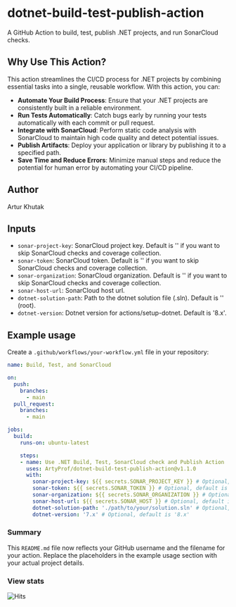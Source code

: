 # dotnet-build-test-publish-action
A GitHub Action to build, test, publish .NET projects, and run SonarCloud checks.

## Why Use This Action?

This action streamlines the CI/CD process for .NET projects by combining essential tasks into a single, reusable workflow. With this action, you can:
- **Automate Your Build Process**: Ensure that your .NET projects are consistently built in a reliable environment.
- **Run Tests Automatically**: Catch bugs early by running your tests automatically with each commit or pull request.
- **Integrate with SonarCloud**: Perform static code analysis with SonarCloud to maintain high code quality and detect potential issues.
- **Publish Artifacts**: Deploy your application or library by publishing it to a specified path.
- **Save Time and Reduce Errors**: Minimize manual steps and reduce the potential for human error by automating your CI/CD pipeline.

## Author

Artur Khutak

## Inputs

- `sonar-project-key`: SonarCloud project key. Default is '' if you want to skip SonarCloud checks and coverage collection.
- `sonar-token`: SonarCloud token. Default is '' if you want to skip SonarCloud checks and coverage collection.
- `sonar-organization`: SonarCloud organization. Default is '' if you want to skip SonarCloud checks and coverage collection.
- `sonar-host-url`: SonarCloud host url.
- `dotnet-solution-path`: Path to the dotnet solution file (.sln). Default is '' (root).
- `dotnet-version`: Dotnet version for actions/setup-dotnet. Default is '8.x'.

## Example usage

Create a `.github/workflows/your-workflow.yml` file in your repository:

```yaml
name: Build, Test, and SonarCloud

on:
  push:
    branches:
      - main
  pull_request:
    branches:
      - main

jobs:
  build:
    runs-on: ubuntu-latest

    steps:
    - name: Use .NET Build, Test, SonarCloud check and Publish Action
      uses: ArtyProf/dotnet-build-test-publish-action@v1.1.0
      with:
        sonar-project-key: ${{ secrets.SONAR_PROJECT_KEY }} # Optional, default is ''
        sonar-token: ${{ secrets.SONAR_TOKEN }} # Optional, default is ''
        sonar-organization: ${{ secrets.SONAR_ORGANIZATION }} # Optional, default is ''
        sonar-host-url: ${{ secrets.SONAR_HOST }} # Optional, default is 'https://sonarcloud.io'
        dotnet-solution-path: './path/to/your/solution.sln' # Optional, default is '' (root)
        dotnet-version: '7.x' # Optional, default is '8.x'
```

### Summary

This `README.md` file now reflects your GitHub username and the filename for your action. Replace the placeholders in the example usage section with your actual project details.

### View stats

<img src="https://hitcounter.pythonanywhere.com/count/tag.svg" alt="Hits">
